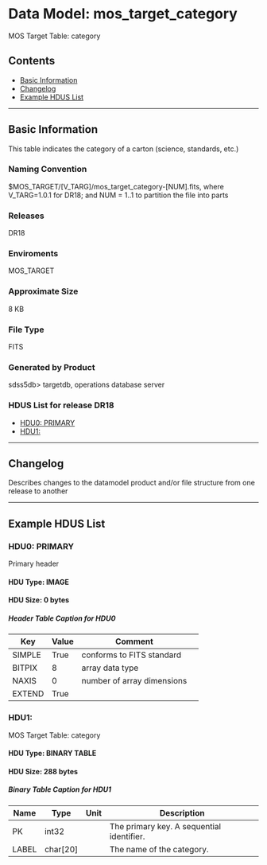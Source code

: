 # Data Model: mos_target_category


MOS Target Table: category


## Contents
- [Basic Information](#basic-information)
- [Changelog](#changelog)
- [Example HDUS List](#example-hdus-list)

---

## Basic Information
This table indicates the category of a carton (science, standards, etc.)

### Naming Convention
$MOS_TARGET/[V_TARG]/mos_target_category-[NUM].fits, where V_TARG=1.0.1 for DR18; and NUM = 1..1 to partition the file into parts

### Releases
DR18

### Enviroments
MOS_TARGET

### Approximate Size
8 KB

### File Type
FITS

### Generated by Product
sdss5db> targetdb, operations database server

### HDUS List for release DR18
  - [HDU0: PRIMARY](#hdu0-primary)
  - [HDU1: ](#hdu1-)

---

## Changelog
Describes changes to the datamodel product and/or file structure from one release to another

---
## Example HDUS List

### HDU0: PRIMARY
Primary header

#### HDU Type: IMAGE
#### HDU Size:  0 bytes

##### Header Table Caption for HDU0
Key | Value | Comment | |
| --- | --- | --- | --- |
| SIMPLE | True | conforms to FITS standard |
| BITPIX | 8 | array data type |
| NAXIS | 0 | number of array dimensions |
| EXTEND | True |  |



### HDU1: 
MOS Target Table: category

#### HDU Type: BINARY TABLE
#### HDU Size:  288 bytes

##### Binary Table Caption for HDU1
Name | Type | Unit | Description |
| --- | --- | --- | --- |
 | PK | int32 |  | The primary key. A sequential identifier. |
 | LABEL | char[20] |  | The name of the category. |


